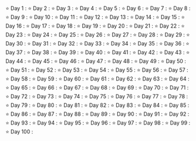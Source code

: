⭐ Day 1 :
⭐ Day 2 :
⭐ Day 3 :
⭐ Day 4 :
⭐ Day 5 :
⭐ Day 6 :
⭐ Day 7 :
⭐ Day 8 :
⭐ Day 9 :
⭐ Day 10 :
⭐ Day 11 :
⭐ Day 12 :
⭐ Day 13 :
⭐ Day 14 :
⭐ Day 15 :
⭐ Day 16 :
⭐ Day 17 :
⭐ Day 18 :
⭐ Day 19 :
⭐ Day 20 :
⭐ Day 21 :
⭐ Day 22 :
⭐ Day 23 :
⭐ Day 24 :
⭐ Day 25 :
⭐ Day 26 :
⭐ Day 27 :
⭐ Day 28 :
⭐ Day 29 :
⭐ Day 30 :
⭐ Day 31 :
⭐ Day 32 :
⭐ Day 33 :
⭐ Day 34 :
⭐ Day 35 :
⭐ Day 36 :
⭐ Day 37 :
⭐ Day 38 :
⭐ Day 39 :
⭐ Day 40 :
⭐ Day 41 :
⭐ Day 42 :
⭐ Day 43 :
⭐ Day 44 :
⭐ Day 45 :
⭐ Day 46 :
⭐ Day 47 :
⭐ Day 48 :
⭐ Day 49 :
⭐ Day 50 :
⭐ Day 51 :
⭐ Day 52 :
⭐ Day 53 :
⭐ Day 54 :
⭐ Day 55 :
⭐ Day 56 :
⭐ Day 57 :
⭐ Day 58 :
⭐ Day 59 :
⭐ Day 60 :
⭐ Day 61 :
⭐ Day 62 :
⭐ Day 63 :
⭐ Day 64 :
⭐ Day 65 :
⭐ Day 66 :
⭐ Day 67 :
⭐ Day 68 :
⭐ Day 69 :
⭐ Day 70 :
⭐ Day 71 :
⭐ Day 72 :
⭐ Day 73 :
⭐ Day 74 :
⭐ Day 75 :
⭐ Day 76 :
⭐ Day 77 :
⭐ Day 78 :
⭐ Day 79 :
⭐ Day 80 :
⭐ Day 81 :
⭐ Day 82 :
⭐ Day 83 :
⭐ Day 84 :
⭐ Day 85 :
⭐ Day 86 :
⭐ Day 87 :
⭐ Day 88 :
⭐ Day 89 :
⭐ Day 90 :
⭐ Day 91 :
⭐ Day 92 :
⭐ Day 93 :
⭐ Day 94 :
⭐ Day 95 :
⭐ Day 96 :
⭐ Day 97 :
⭐ Day 98 :
⭐ Day 99 :
⭐ Day 100 :
